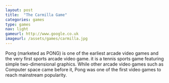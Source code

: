 ```yaml
---
layout: post
title:  "The Carmilla Game"
categories: games
type: games
nav: light
gameurl: http://www.google.co.uk
imageurl: /assets/games/carmilla.jpg
---
```

Pong (marketed as PONG) is one of the earliest arcade video games and the very first sports arcade video game. it is a tennis sports game featuring simple two-dimensional graphics. While other arcade video games such as Computer space came before it, Pong was one of the first video games to reach mainstream popularity.
